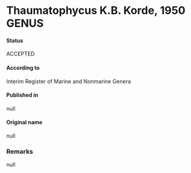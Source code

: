 Thaumatophycus K.B. Korde, 1950 GENUS
=======

#### Status
ACCEPTED

#### According to
Interim Register of Marine and Nonmarine Genera

#### Published in
null

#### Original name
null

### Remarks
null